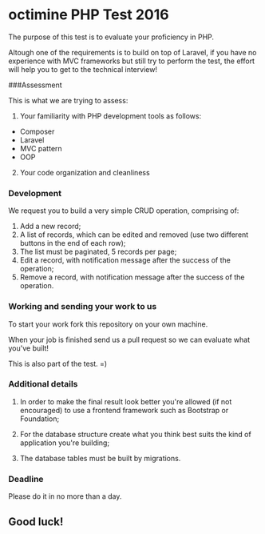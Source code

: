 # octimine PHP Test 2016

The purpose of this test is to evaluate your proficiency in PHP.

Altough one of the requirements is to build on top of Laravel, if you have no experience with MVC frameworks but still try to perform the test, the effort will help you to get to the technical interview!

###Assessment

This is what we are trying to assess:

1. Your familiarity with PHP development tools as follows: 

* Composer
* Laravel
* MVC pattern
* OOP

2. Your code organization and cleanliness

### Development

We request you to build a very simple CRUD operation, comprising of:

1. Add a new record;
2. A list of records, which can be edited and removed (use two different buttons in the end of each row);
3. The list must be paginated, 5 records per page;
2. Edit a record, with notification message after the success of the operation;
3. Remove a record, with notification message after the success of the operation.

### Working and sending your work to us

To start your work fork this repository on your own machine. 

When your job is finished send us a pull request so we can evaluate what you've built! 

This is also part of the test. =)

### Additional details

1. In order to make the final result look better you're allowed (if not encouraged) to use a frontend framework such as Bootstrap or Foundation;

2. For the database structure create what you think best suits the kind of application you're building;

3. The database tables must be built by migrations.

### Deadline

Please do it in no more than a day.

## Good luck!
